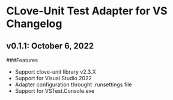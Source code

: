 # CLove-Unit Test Adapter for VS Changelog

## v0.1.1: October 6, 2022 
###Features
- Support clove-unit library v2.3.X
- Support for Visual Studio 2022
- Adapter configuration throught .runsettings file
- Support for VSTest.Console.exe